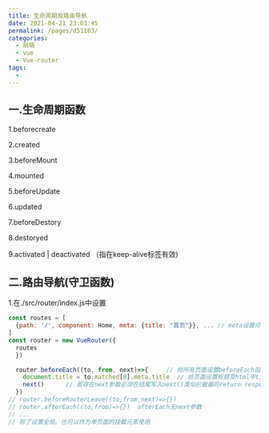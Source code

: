 ```yaml
---
title: 生命周期及路由导航
date: 2021-04-21 23:03:45
permalink: /pages/d51103/
categories:
  - 前端
  - vue
  - Vue-router
tags:
  - 
---
```

## 一.生命周期函数

1.beforecreate

2.created

3.beforeMount

4.mounted

5.beforeUpdate

6.updated

7.beforeDestory

8.destoryed

9.activated | deactivated （指在keep-alive标签有效)

## 二.路由导航(守卫函数)

1.在./src/router/index.js中设置

```js
const routes = [
  {path: '/', component: Home, meta: {title: "首页"}}, ... // meta设置可以从路由的matched[0].meta中取的
]
const router = new VueRouter({
  routes
  })

  router.beforeEach((to, from, next)=>{		// 给所有页面设置beforeEach函数
    document.title = to.matched[0].meta.title  // 给页面设置标题及html中title标签的值
    next()		// 若存在next参数必须在结尾写入next()类似拦截器的return response|request
  })
// router.beforeRouterLeave((to,from,next)=>{})
// router.afterEach((to,from)=>{})	afterEach无next参数
// ...
// 除了设置全局。也可以作为单页面的挂载元素使用
```

